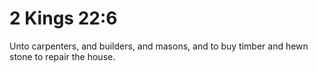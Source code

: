 # 2 Kings 22:6

Unto carpenters, and builders, and masons, and to buy timber and hewn stone to repair the house.